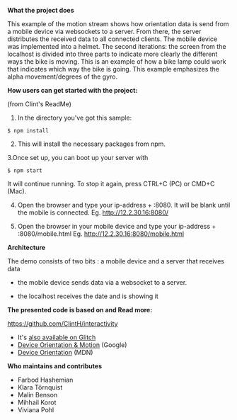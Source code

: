 **What the project does**

This example of the  motion stream shows how orientation data is send from a mobile device via websockets to a server. 
From there, the server distributes the received data to all connected clients.
The mobile device was implemented into a helmet. 
The second iterations: the screen from the localhost is divided into three parts to indicate more clearly the different ways the bike is moving. This is an example of how a bike lamp could work that indicates which way the bike is going.
This example emphasizes the alpha movement/degrees of the gyro.

**How users can get started with the project:**

(from Clint's ReadMe)

1. In the directory you've got this sample:

`$ npm install`

2. This will install the necessary packages from npm.

3.Once set up, you can boot up your server with

`$ npm start`

It will continue running. To stop it again, press CTRL+C (PC) or CMD+C (Mac).

4. Open the browser and type your ip-address + :8080. It will be blank until the mobile is connected.
   Eg. http://12.2.30.16:8080/

5. Open the browser in your mobile device and type your ip-address + :8080/mobile.html
   Eg. http://12.2.30.16:8080/mobile.html



**Architecture**

The demo consists of two bits : a mobile device and a server that receives data 

- the mobile device sends data via a websocket to a server.

- the localhost receives the date and is showing it

**The presented code is based on and Read more:**

https://github.com/ClintH/interactivity

* It's [also available on Glitch](https://glitch.com/edit/#!/remix/ch-motion-data)
* [Device Orientation & Motion](https://developers.google.com/web/fundamentals/native-hardware/device-orientation/) (Google)
* [Device Orientation](https://developer.mozilla.org/en-US/docs/Web/API/Detecting_device_orientation) (MDN)

**Who maintains and contributes**

  - Farbod Hashemian
  - Klara Törnquist
  - Malin Benson
  - Mihhail Korot
  - Viviana Pohl



